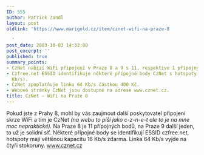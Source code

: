 ```yaml
---
ID: 555
author: Patrick Zandl
layout: post
oldlink: 'https://www.marigold.cz/item/cznet-wifi-na-praze-8

  '
post_date: 2003-10-03 14:32:00
post_excerpt: ''
published: true
summary_points:
- CzNet nabízí WiFi připojení v Praze 8 a 9 s 11, respektive 1 přípojným bodem.
- Czfree.net ESSID identifikuje některé přípojné body CzNet s hotspoty zdarma (16
  Kb/s).
- CzNet zpoplatňuje linku 64 Kb/s částkou 400 Kč.
- Webové stránky CzNet jsou dostupné na adrese www.cznet.cz.
title: CzNet – WiFi na Praze 8
---
```


Pokud jste z Prahy 8, mohl by vás zaujmout další poskytovatel připojení skrze WiFi a tím je CzNet <EM>(na webu to píší jako c-z-n-e-t ale to je na mne moc nepraktické).</EM> Na Praze 8 je 11 přípojných bodů, na Praze 9 další jeden, to už je solidní síť. Některé přípojné body se identifikují ESSID czfree.net, hotspoty mají většinou kapacitu 16 Kb/s zdarma. Linka 64 Kb/s vyjde na čtyři stokoruny. <A href="http://www.cznet.cz">www.cznet.cz</A>